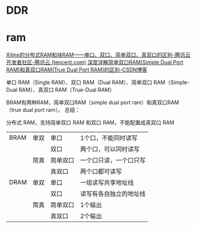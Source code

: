 # DDR



# ram
[Xilinx的分布式RAM和块RAM——单口、双口、简单双口、真双口的区别-腾讯云开发者社区-腾讯云 (tencent.com)](https://cloud.tencent.com/developer/article/1814213)
[深度详解简单双口RAM(Simple Dual Port RAM)和真双口RAM(True Dual Port RAM)的区别-CSDN博客](https://blog.csdn.net/weixin_46720928/article/details/136560553)


单口 RAM（Single RAM）、双口 RAM（Dual RAM）、简单双口 RAM（Simple-Dual RAM）、真双口 RAM（True-Dual RAM）

BRAM有两种RAM，简单双口RAM（simple dual port ram）和真双口RAM（true dual port ram）。
总结：

分布式 RAM，支持简单双口 RAM 和双口 RAM，不能配置成真双口 RAM

|      |     |      |             |
| ---- | --- | ---- | ----------- |
| BRAM | 单双  | 单口   | 1个口，不能同时读写  |
|      |     | 双口   | 两个口，可以同时读写  |
|      | 简真  | 简单双口 | 一个口只读，一个口只写 |
|      |     | 真双口  | 两个口都可读写     |
| DRAM | 单双  | 单口   | 一组读写共享地址线   |
|      |     | 双口   | 读写有各自独立的地址线 |
|      | 简真  | 简单双口 | 1个输出        |
|      |     | 真双口  | 2个输出        |



